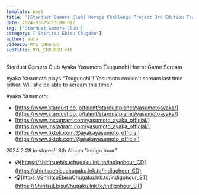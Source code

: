 ```yaml
---
template: post
title: '[Stardust Gamers Club] Horage Challenge Project 3rd Edition Tsugunohi #2'
date: 2024-03-25T13:00:07Z
tag: ['Stardust Gamers Club']
category: ['Shiritsu Ebisu Chugaku']
author: auto 
videoID: RYL_CHDuRUU
subTitle: RYL_CHDuRUU.vtt
---
```

Stardust Gamers Club Ayaka Yasumoto Tsugunohi Horror Game Scream

Ayaka Yasumoto plays “Tsugunohi”!
Yasumoto couldn't scream last time either.
Will she be able to scream this time?


Ayaka Yasumoto:

- [https://www.stardust.co.jp/talent/stardustplanet/yasumotoayaka/](https://www.stardust.co.jp/talent/stardustplanet/yasumotoayaka/)
- [https://www.instagram.com/yasumoto_ayaka_official/](https://www.instagram.com/yasumoto_ayaka_official/)
- [https://www.tiktok.com/@ayakayasumoto_official](https://www.tiktok.com/@ayakayasumoto_official)

2024.2.28 in stores!!
8th Album “indigo hour”

- 💿[https://shiritsuebisuchugaku.lnk.to/indigohour_CD](https://shiritsuebisuchugaku.lnk.to/indigohour_CD)
- 🎧[https://ShiritsuEbisuChugaku.lnk.to/indigohour_ST](https://ShiritsuEbisuChugaku.lnk.to/indigohour_ST)

